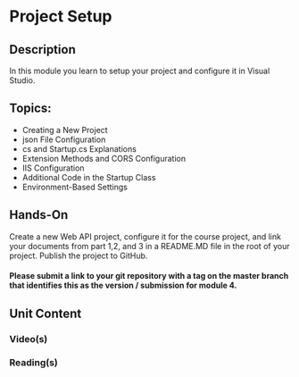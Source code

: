 # Project Setup
## Description
In this module you learn to setup your project and configure it in Visual Studio.
## Topics:
- Creating a New Project
- json File Configuration
- cs and Startup.cs Explanations
- Extension Methods and CORS Configuration
- IIS Configuration
- Additional Code in the Startup Class
- Environment-Based Settings
## Hands-On
Create a new Web API project, configure it for the course project, and link your documents from part 1,2, and 3 in a README.MD file in the root of your project.  Publish the project to GitHub.
#### Please submit a link to your git repository with a tag on the master branch that identifies this as the version / submission for module 4.
## Unit Content
### Video(s)
### Reading(s)